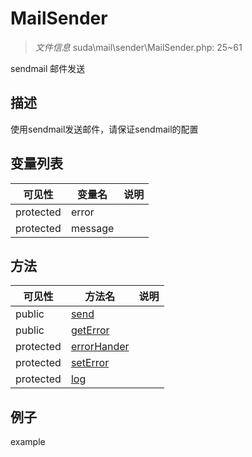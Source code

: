 #  MailSender 

> *文件信息* suda\mail\sender\MailSender.php: 25~61


sendmail 邮件发送


## 描述



使用sendmail发送邮件，请保证sendmail的配置
 
## 变量列表
| 可见性 |  变量名   | 说明 |
|--------|----|------|
 | protected    | error | | 
 | protected    | message | | 
## 方法

 
| 可见性 | 方法名 | 说明 |
|--------|-------|------|
 |  public  |[send](MailSender/send.md) |  |
 |  public  |[getError](MailSender/getError.md) |  |
 |  protected  |[errorHander](MailSender/errorHander.md) |  |
 |  protected  |[setError](MailSender/setError.md) |  |
 |  protected  |[log](MailSender/log.md) |  |
## 例子

example